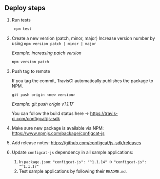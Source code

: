## Deploy steps

1. Run tests
   ```PowerShell
    npm test
    ```

1. Create a new version (patch, minor, major)
Increase version number by using `npm version patch | minor | major`

    *Example: increasing patch version* 
    ```PowerShell
    npm version patch
    ```
1. Push tag to remote
    
    If you tag the commit, TravisCI automatically publishes the package to NPM. 
    ```PowerShell
    git push origin <new version>
    ```
    *Example: git push origin v1.1.17*

    You can follow the build status here -> https://travis-ci.com/configcat/js-sdk

1. Make sure new package is available via NPM: https://www.npmjs.com/package/configcat-js

1. Add release notes: https://github.com/configcat/js-sdk/releases

2. Update `configcat-js` dependency in all sample applications:
   1. In `package.json`: `"configcat-js": "^1.1.14"` -> `"configcat-js": "^1.1.17"`
   2. Test sample applications by following their `README.md`.